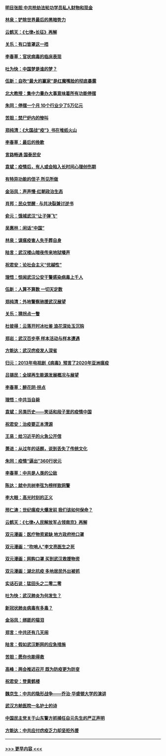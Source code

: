 #### [明目张胆 中共抢劫法轮功学员私人财物和现金](../pages/nsc993/n11910262.md?t=03030802) 
#### [林泉：铲除世界最后的黑暗势力](../pages/nsc993/n11909320.md?t=03030802) 
#### [云鹤天：《七律▪长征》再解](../pages/nsc993/n11909327.md?t=03030802) 
#### [关乐：有口皆罩这一捂](../pages/nsc993/n11908393.md?t=03030802) 
#### [李春草：官状病毒的临床表现](../pages/nsc993/n11908339.md?t=03030802) 
#### [吐为快：中国梦是谁的梦？](../pages/nsc993/n11906564.md?t=03030802) 
#### [伍新：自吹“最大的赢家”是红魔嘴脸的彻底暴露](../pages/nsc993/n11906407.md?t=03030802) 
#### [北大教授：集中力量办大事意味着所有功能停摆](../pages/nsc993/n11904800.md?t=03030802) 
#### [朱同：停摆一个月 10个行业少了5万亿元](../pages/nsc993/n11904498.md?t=03030802) 
#### [苦胆：焚尸炉内的惨叫](../pages/nsc993/n11904479.md?t=03030802) 
#### [郑纯清：《大国战“疫”》书在堆纸火山](../pages/nsc993/n11904450.md?t=03030802) 
#### [李春草：最后的挽歌](../pages/nsc993/n11904441.md?t=03030802) 
#### [言路畅通 国泰民安](../pages/nsc993/n11904222.md?t=03030802) 
#### [袁斌：疫情后，有人或会陷入长时间心理创伤期](../pages/nsc993/n11901514.md?t=03030802) 
#### [有特异功能的侄子 所见所做](../pages/nsc993/n11901154.md?t=03030802) 
#### [金浴凤：声声慢‧红朝政治生态](../pages/nsc993/n11899553.md?t=03030802) 
#### [肖邦：民众觉醒 · 与共决裂兼讨逆书](../pages/nsc993/n11898435.md?t=03030802) 
#### [俞元：饿城武汉“让子弹飞”](../pages/nsc993/n11898344.md?t=03030802) 
#### [吴惠林：闲话“中国”](../pages/nsc993/n11898182.md?t=03030802) 
#### [林泉：谋瘟疫害人失手葬自身](../pages/nsc993/n11897892.md?t=03030802) 
#### [陆言：武汉楼山暗夜传来地狱嚎声](../pages/nsc993/n11897033.md?t=03030802) 
#### [祝君安：论社会主义“优越性”](../pages/nsc993/n11897005.md?t=03030802) 
#### [理悟：惊闻武汉公安干警感染病毒上千人](../pages/nsc993/n11896947.md?t=03030802) 
#### [伍新：人算不算数 一切天定数](../pages/nsc993/n11893372.md?t=03030802) 
#### [郑纯清：外地警察驰援武汉展望](../pages/nsc993/n11893115.md?t=03030802) 
#### [关乐：猜拐点一瞥](../pages/nsc993/n11893020.md?t=03030802) 
#### [杜彼得：云落开时冰吐鉴 浪花深处玉沉钩](../pages/nsc993/n11892107.md?t=03030802) 
#### [郑岩：武汉百步亭 样本活动与样本遭遇](../pages/nsc993/n11892310.md?t=03030802) 
#### [方能达：武汉疠疫发人深省](../pages/nsc993/n11891376.md?t=03030802) 
#### [归元：2013年电视剧《病毒》预言了2020年亚洲瘟疫](../pages/nsc993/n11891126.md?t=03030802) 
#### [吕锡民：全球再生能源发展概况与展望](../pages/nsc993/n11890613.md?t=03030802) 
#### [李春草：醉花阴·拐点](../pages/nsc993/n11890567.md?t=03030802) 
#### [理悟：中共当自毙](../pages/nsc993/n11890559.md?t=03030802) 
#### [袁斌：另类历史——笑话和段子里的疫情中国](../pages/nsc993/n11889243.md?t=03030802) 
#### [祝君安：治疫要正本清源](../pages/nsc993/n11889085.md?t=03030802) 
#### [王易：给习近平的火急公开信](../pages/nsc993/n11888225.md?t=03030802) 
#### [萧进：从过年的话题，说到丢失了传统文化](../pages/nsc993/n11887732.md?t=03030802) 
#### [朱同：疫情“逼出”360行状元](../pages/nsc993/n11887678.md?t=03030802) 
#### [李春草：中共是人类的公敌](../pages/nsc993/n11887656.md?t=03030802) 
#### [陈达：就中共树李弦为榜样致网警](../pages/nsc993/n11887625.md?t=03030802) 
#### [李大眼：高光时刻的正义](../pages/nsc993/n11887585.md?t=03030802) 
#### [邢仁涛：世纪瘟疫大爆发前 我们该如何保命？](../pages/nsc993/n11887535.md?t=03030802) 
#### [云鹤天：《七律▪人民解放军占领南京》再解](../pages/nsc993/n11887524.md?t=03030802) 
#### [双元漫画：医疗物资紧缺 地方政府抢口罩](../pages/nsc993/n11884744.md?t=03030802) 
#### [双元漫画：“吹哨人”李文亮医生之死](../pages/nsc993/n11884705.md?t=03030802) 
#### [双元漫画：网购口罩 买到武汉救援物资](../pages/nsc993/n11884670.md?t=03030802) 
#### [双元漫画：湖北抗疫 多地居民外出被抓](../pages/nsc993/n11884643.md?t=03030802) 
#### [实话石说：猛回头之二零二零](../pages/nsc993/n11883968.md?t=03030802) 
#### [吐为快：武汉肺炎为何发生？](../pages/nsc993/n11882180.md?t=03030802) 
#### [新冠状肺炎病毒有多毒？](../pages/nsc993/n11881790.md?t=03030802) 
#### [金浴凤：绑匪的猫泪](../pages/nsc993/n11880664.md?t=03030802) 
#### [郑言：中共还有几天闹](../pages/nsc993/n11880645.md?t=03030802) 
#### [陆言：假如武汉断网的应急措施](../pages/nsc993/n11880619.md?t=03030802) 
#### [苦胆：愿你也能得救](../pages/nsc993/n11880601.md?t=03030802) 
#### [高峰：两会推迟召开  既为防疫更为防变](../pages/nsc993/n11879977.md?t=03030802) 
#### [祝君安：登黄鹤楼](../pages/nsc993/n11880583.md?t=03030802) 
#### [魏京生：中共的隐形战争——乔治‧华盛顿大学的演讲](../pages/nsc993/n11879765.md?t=03030802) 
#### [武汉方舱医院一名护士的诗](../pages/nsc993/n11878480.md?t=03030802) 
#### [中国民主党关于山东警方抓捕任自元先生的严正声明](../pages/nsc993/n11877506.md?t=03030802) 
#### [方能达：中共应付疠疫乏力却坚拒外援](../pages/nsc993/n11877497.md?t=03030802) 

----
#### [ >>> 更早内容 <<< ](../indexes/nsc993-earlier.md)
